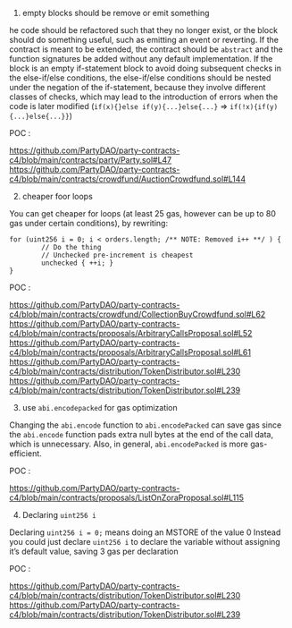 1. empty blocks should be remove or emit something

he code should be refactored such that they no longer exist, or the block should do something useful,
such as emitting an event or reverting. If the contract is meant to be extended,
the contract should be `abstract` and the function signatures be added without any default implementation.
If the block is an empty if-statement block to avoid doing subsequent checks in the else-if/else conditions,
the else-if/else conditions should be nested under the negation of the if-statement,
because they involve different classes of checks, which may lead to the introduction of errors when the code is
later modified (`if(x){}else if(y){...}else{...}` => `if(!x){if(y){...}else{...}}`)

POC :

https://github.com/PartyDAO/party-contracts-c4/blob/main/contracts/party/Party.sol#L47
https://github.com/PartyDAO/party-contracts-c4/blob/main/contracts/crowdfund/AuctionCrowdfund.sol#L144

2. cheaper foor loops

You can get cheaper for loops (at least 25 gas, however can be up to 80 gas under certain conditions), by rewriting:

```
for (uint256 i = 0; i < orders.length; /** NOTE: Removed i++ **/ ) {
        // Do the thing
        // Unchecked pre-increment is cheapest
        unchecked { ++i; }
}     
```

POC : 

https://github.com/PartyDAO/party-contracts-c4/blob/main/contracts/crowdfund/CollectionBuyCrowdfund.sol#L62
https://github.com/PartyDAO/party-contracts-c4/blob/main/contracts/proposals/ArbitraryCallsProposal.sol#L52
https://github.com/PartyDAO/party-contracts-c4/blob/main/contracts/proposals/ArbitraryCallsProposal.sol#L61
https://github.com/PartyDAO/party-contracts-c4/blob/main/contracts/distribution/TokenDistributor.sol#L230
https://github.com/PartyDAO/party-contracts-c4/blob/main/contracts/distribution/TokenDistributor.sol#L239

3. use `abi.encodepacked` for gas optimization

Changing the `abi.encode` function to `abi.encodePacked` can save gas since the `abi.encode` function pads extra null bytes at the end of the call data, which is unnecessary. Also, in general, `abi.encodePacked` is more gas-efficient.

POC :

https://github.com/PartyDAO/party-contracts-c4/blob/main/contracts/proposals/ListOnZoraProposal.sol#L115

4. Declaring `uint256 i`

Declaring `uint256 i = 0;` means doing an MSTORE of the value 0 Instead you could just declare `uint256 i` to declare the variable without assigning it’s default value, saving 3 gas per declaration

POC :

https://github.com/PartyDAO/party-contracts-c4/blob/main/contracts/distribution/TokenDistributor.sol#L230
https://github.com/PartyDAO/party-contracts-c4/blob/main/contracts/distribution/TokenDistributor.sol#L239

